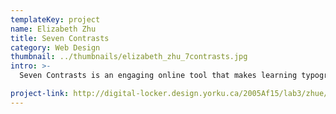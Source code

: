 ```yaml
---
templateKey: project
name: Elizabeth Zhu
title: Seven Contrasts
category: Web Design
thumbnail: ../thumbnails/elizabeth_zhu_7contrasts.jpg
intro: >-
  Seven Contrasts is an engaging online tool that makes learning typographic hierarchies fun. It captures the user's attention with bold layouts, vibrant colours and dynamic movement. The interactive movement is created using HTML/CSS and parallax scrolling.

project-link: http://digital-locker.design.yorku.ca/2005Af15/lab3/zhue/carldair/index.html
---
```

